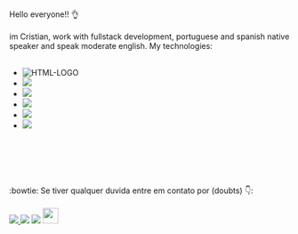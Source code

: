 Hello everyone!! 👌
<br>
<br>
im Cristian, work with fullstack development, portuguese and spanish native speaker and speak moderate english. My technologies:
<br>
<br>
 - <img src="https://img.shields.io/badge/HTML5-E34F26?style=for-the-badge&logo=html5&logoColor=white" alt="HTML-LOGO" />
 - <img src="https://img.shields.io/badge/CSS3-1572B6?style=for-the-badge&logo=css3&logoColor=white" /> 
 - <img src="https://img.shields.io/badge/JavaScript-F7DF1E?style=for-the-badge&logo=javascript&logoColor=black" />
 - <img src="https://img.shields.io/badge/React-20232A?style=for-the-badge&logo=react&logoColor=61DAFB" />
 - <img src="https://img.shields.io/badge/React_Native-20232A?style=for-the-badge&logo=react&logoColor=61DAFB" />
 - <img src="https://img.shields.io/badge/Node.js-43853D?style=for-the-badge&logo=node.js&logoColor=white" />
<br>   
<br>   
<br>  

<br>
<br>
:bowtie: Se tiver qualquer duvida entre em contato por (doubts) 👇:
<br>
<br>
 <a href="https://www.instagram.com/cristiannleite/" target="_blank"><img src="https://img.shields.io/badge/Instagram-E4405F?style=for-the-badge&logo=instagram&logoColor=white"/>  </a>
 <a href="https://wa.me/5547997260472?text=ola,%20vi%20seu%20github,%20tem%20mais%20projetos?" target="_blank"><img src="https://img.shields.io/badge/WhatsApp-25D366?style=for-the-badge&logo=whatsapp&logoColor=white" /></a>
 <a href="https://www.linkedin.com/in/cristian-ricardo-leite-0b9181239/" target="_blank"><img src="https://img.shields.io/badge/LinkedIn-0077B5?style=for-the-badge&logo=linkedin&logoColor=white" /></a>
 <a href="mailto:cristianricardoleite@gmail.com" target="_blank"><img height=28px; src="https://aleen42.github.io/badges/src/google_plus.svg" /></a>
 <br>   
 <br>   
    
    
    
    
    
    
    
    
  
 
